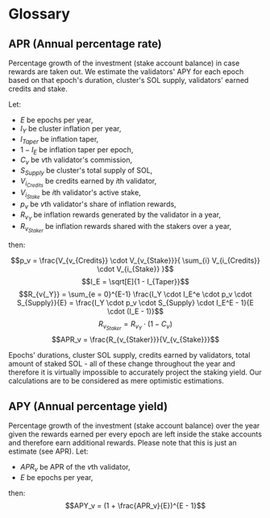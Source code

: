 # Glossary

## APR (Annual percentage rate)
Percentage growth of the investment (stake account balance) in case rewards are taken out. We estimate the validators' APY for each epoch based on that epoch's duration, cluster's SOL supply, validators' earned credits and stake.

Let:
- $E$ be epochs per year,
-  $I_Y$ be cluster inflation per year,
- $I_{Taper}$ be inflation taper,
- $1 - I_{E}$ be inflation taper per epoch,
- $C_v$ be $v$th validator's commission,
- $S_{Supply}$ be cluster's total supply of SOL,
- $V_{i_{Credits}}$ be credits earned by $i$th validator,
- $V_{i_{Stake}}$ be $i$th validator's active stake,
- $p_v$ be $v$th validator's share of inflation rewards,
- $R_{v{_Y}}$ be inflation rewards generated by the validator in a year,
- $R_{v_{Staker}}$ be inflation rewards shared with the stakers over a year,

then:

$$p_v = \frac{V_{v_{Credits}} \cdot V_{v_{Stake}}}{ \sum_{i} V_{i_{Credits}} \cdot V_{i_{Stake}} }$$
$$I_E = \sqrt[E]{1 - I_{Taper}}$$
$$R_{v{_Y}} = \sum_{e = 0}^{E-1} \frac{I_Y \cdot I_E^e \cdot p_v \cdot S_{Supply}}{E} = \frac{I_Y \cdot p_v \cdot S_{Supply} \cdot I_E^E - 1}{E \cdot (I_E - 1)}$$
$$R_{v_{Staker}} = R_{v{_Y}} \cdot (1 - C_v)$$
$$APR_v = \frac{R_{v_{Staker}}}{V_{v_{Stake}}}$$

Epochs' durations, cluster SOL supply, credits earned by validators, total amount of staked SOL - all of these change throughout the year and therefore it is virtually impossible to accurately project the staking yield. Our calculations are to be considered as mere optimistic estimations.

## APY (Annual percentage yield)
Percentage growth of the investment (stake account balance) over the year given the rewards earned per every epoch are left inside the stake accounts and therefore earn additional rewards. Please note that this is just an estimate (see APR).
Let:
- $APR_v$ be APR of the $v$th validator,
- $E$ be epochs per year,

then:
$$APY_v = (1 + \frac{APR_v}{E})^{E - 1}$$
